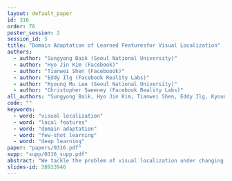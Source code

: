 ```yaml
---
layout: default_paper
id: 316
order: 76
poster_session: 2
session_id: 5
title: "Domain Adaptation of Learned Featuresfor Visual Localization"
authors:
  - author: "Sungyong Baik (Seoul National University)"
  - author: "Hyo Jin Kim (Facebook)"
  - author: "Tianwei Shen (Faceboook)"
  - author: "Eddy Ilg (Facebook Reality Labs)"
  - author: "Kyoung Mu Lee (Seoul National University)"
  - author: "Christopher Sweeney (Facebook Reality Labs)"
all_authors: "Sungyong Baik, Hyo Jin Kim, Tianwei Shen, Eddy Ilg, Kyoung Mu Lee and Christopher Sweeney"
code: ""
keywords:
  - word: "visual localization"
  - word: "local features"
  - word: "domain adaptation"
  - word: "few-shot learning"
  - word: "deep learning"
paper: "papers/0316.pdf"
supp: "supp/0316_supp.pdf"
abstract: "We tackle the problem of visual localization under changing conditions, such as time of day, weather, and seasons. Recent learned local features based on deep neural networks have shown superior performance over classical hand-crafted local features. However, in a real-world scenario, there often exists a large domain gap between training and target images, which can significantly degrade the localization accuracy. We present an approach that mitigates the domain gap by proposing a few-shot domain adaptation framework for learned local features that deals with varying conditions in visual localization. The experimental results demonstrate the superior performance over baselines, while using only a few training examples from the target domain. "
slides-id: 38933946
---
```

